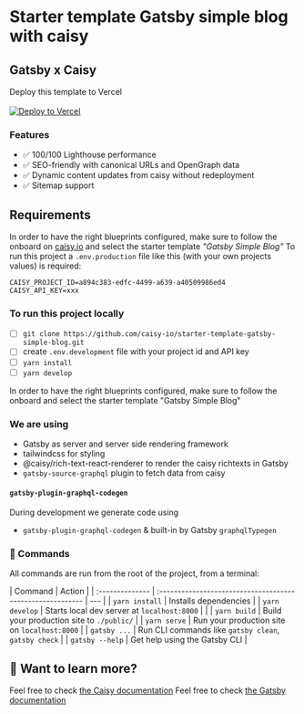 # Starter template Gatsby simple blog with caisy

## Gatsby x Caisy

Deploy this template to Vercel
<br>
<br>
[![Deploy to Vercel](https://vercel.com/button)](https://vercel.com/new/clone?repository-url=https%3A%2F%2Fgithub.com%2Fcaisy-io%2Fstarter-template-gatsby-simple-blog&env=CAISY_PROJECT_ID,CAISY_API_KEY&project-name=caisy-gatsby-simple-blog&repository-name=caisy-gatsby-simple-blog)

### Features

- ✅ 100/100 Lighthouse performance
- ✅ SEO-friendly with canonical URLs and OpenGraph data
- ✅ Dynamic content updates from caisy without redeployment
- ✅ Sitemap support

## Requirements

In order to have the right blueprints configured, make sure to follow the onboard on [caisy.io](https://caisy.io/) and select the starter template _"Gatsby Simple Blog"_
To run this project a `.env.production` file like this (with your own projects values) is required:

```
CAISY_PROJECT_ID=a894c383-edfc-4499-a639-a40509986ed4
CAISY_API_KEY=xxx
```

### To run this project locally

- [ ] `git clone https://github.com/caisy-io/starter-template-gatsby-simple-blog.git`
- [ ] create `.env.development` file with your project id and API key
- [ ] `yarn install`
- [ ] `yarn develop`

In order to have the right blueprints configured, make sure to follow the onboard and select the starter template "Gatsby Simple Blog"

### We are using

- Gatsby as server and server side rendering framework
- tailwindcss for styling
- @caisy/rich-text-react-renderer to render the caisy richtexts in Gatsby
- `gatsby-source-graphql` plugin to fetch data from caisy

#### `gatsby-plugin-graphql-codegen`

During development we generate code using

- `gatsby-plugin-graphql-codegen` & built-in by Gatsby `graphqlTypegen`

### 🧞 Commands

All commands are run from the root of the project, from a terminal:

| Command         | Action                                                     |
| :-------------- | :--------------------------------------------------------- | --- |
| `yarn install`  | Installs dependencies                                      |
| `yarn develop`  | Starts local dev server at `localhost:8000`                |     |
| `yarn build`    | Build your production site to `./public/`                  |
| `yarn serve`    | Run your production site on `localhost:8000`               |
| `gatsby ...`    | Run CLI commands like `gatsby clean`,&nbsp; `gatsby check` |
| `gatsby --help` | Get help using the Gatsby CLI                              |

## 👀 Want to learn more?

Feel free to check [the Caisy documentation](https://caisy.io/developer/docs)
Feel free to check [the Gatsby documentation](https://www.gatsbyjs.com/docs/)
